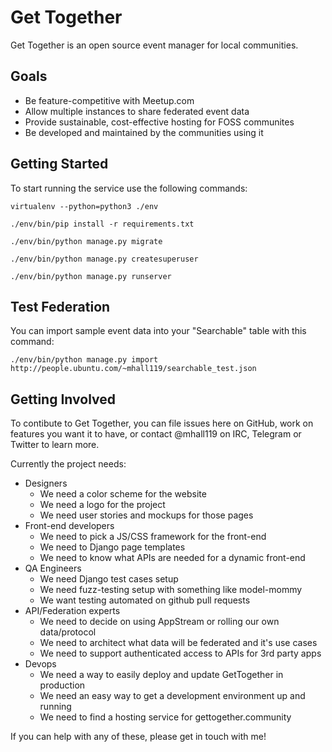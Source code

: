 # Get Together

Get Together is an open source event manager for local communities.

## Goals
 * Be feature-competitive with Meetup.com
 * Allow multiple instances to share federated event data
 * Provide sustainable, cost-effective hosting for FOSS communites
 * Be developed and maintained by the communities using it

## Getting Started
To start running the service use the following commands:

`virtualenv --python=python3 ./env`

`./env/bin/pip install -r requirements.txt`

`./env/bin/python manage.py migrate`

`./env/bin/python manage.py createsuperuser`

`./env/bin/python manage.py runserver`

## Test Federation
You can import sample event data into your "Searchable" table with this command:

`./env/bin/python manage.py import http://people.ubuntu.com/~mhall119/searchable_test.json`


## Getting Involved

To contibute to Get Together, you can file issues here on GitHub, work on
features you want it to have, or contact @mhall119 on IRC, Telegram or Twitter
to learn more.

Currently the project needs:
 * Designers
   * We need a color scheme for the website
   * We need a logo for the project
   * We need user stories and mockups for those pages
 * Front-end developers
   * We need to pick a JS/CSS framework for the front-end
   * We need to Django page templates
   * We need to know what APIs are needed for a dynamic front-end
 * QA Engineers
   * We need Django test cases setup
   * We need fuzz-testing setup with something like model-mommy
   * We want testing automated on github pull requests
 * API/Federation experts
   * We need to decide on using AppStream or rolling our own data/protocol
   * We need to architect what data will be federated and it's use cases
   * We need to support authenticated access to APIs for 3rd party apps
 * Devops
   * We need a way to easily deploy and update GetTogether in production
   * We need an easy way to get a development environment up and running
   * We need to find a hosting service for gettogether.community

If you can help with any of these, please get in touch with me!
